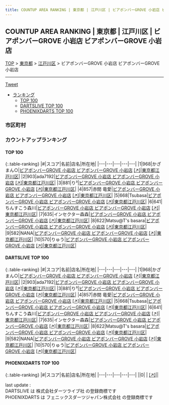 ```yaml
---
title: COUNTUP AREA RANKING | 東京都 | 江戸川区 | ビアポンバーGROVE 小岩店 ビアポンバーGROVE 小岩店
---
```

## COUNTUP AREA RANKING | 東京都 | 江戸川区 | ビアポンバーGROVE 小岩店 ビアポンバーGROVE 小岩店

[TOP](/darts/rank/) > [東京都](/darts/rank/東京都/) > [江戸川区](/darts/rank/東京都/江戸川区/) > ビアポンバーGROVE 小岩店 ビアポンバーGROVE 小岩店

___

<a href="https://twitter.com/share?ref_src=twsrc%5Etfw" data-text="COUNTUP AREA RANKING | 東京都江戸川区ビアポンバーGROVE 小岩店 ビアポンバーGROVE 小岩店" class="twitter-share-button" data-hashtags="DARTSLIVE,PHOENIXDARTS,darts,ダーツ" data-show-count="false">Tweet</a>

* [ランキング](#カウントアップランキング)
    * [TOP 100](#top-100)
    * [DARTSLIVE TOP 100](#dartslive-top-100)
    * [PHOENIXDARTS TOP 100](#phoenixdarts-top-100)

### 市区町村

<ul>

</ul>

### カウントアップランキング

#### TOP 100



{:.table-ranking}
|#|スコア|名前|店名|所在地|
|---|---|---|---|---|
|1|968|<span class="rank-name-dl">かざまん○</span>|<a href="/darts/rank/shops/245adf2c907470c228032249b44395af.html">ビアポンバーGROVE 小岩店 ビアポンバーGROVE 小岩店</a> <a href="https://search.dartslive.com/jp/shop/245adf2c907470c228032249b44395af">[↗]</a>|<a href="/darts/rank/東京都/江戸川区">東京都江戸川区</a>|
|2|903|<span class="rank-name-dl">ada7192</span>|<a href="/darts/rank/shops/245adf2c907470c228032249b44395af.html">ビアポンバーGROVE 小岩店 ビアポンバーGROVE 小岩店</a> <a href="https://search.dartslive.com/jp/shop/245adf2c907470c228032249b44395af">[↗]</a>|<a href="/darts/rank/東京都/江戸川区">東京都江戸川区</a>|
|3|881|<span class="rank-name-dl">り³</span>|<a href="/darts/rank/shops/245adf2c907470c228032249b44395af.html">ビアポンバーGROVE 小岩店 ビアポンバーGROVE 小岩店</a> <a href="https://search.dartslive.com/jp/shop/245adf2c907470c228032249b44395af">[↗]</a>|<a href="/darts/rank/東京都/江戸川区">東京都江戸川区</a>|
|4|857|<span class="rank-name-dl">赤間 竜愛</span>|<a href="/darts/rank/shops/245adf2c907470c228032249b44395af.html">ビアポンバーGROVE 小岩店 ビアポンバーGROVE 小岩店</a> <a href="https://search.dartslive.com/jp/shop/245adf2c907470c228032249b44395af">[↗]</a>|<a href="/darts/rank/東京都/江戸川区">東京都江戸川区</a>|
|5|668|<span class="rank-name-dl">Tsubasa</span>|<a href="/darts/rank/shops/245adf2c907470c228032249b44395af.html">ビアポンバーGROVE 小岩店 ビアポンバーGROVE 小岩店</a> <a href="https://search.dartslive.com/jp/shop/245adf2c907470c228032249b44395af">[↗]</a>|<a href="/darts/rank/東京都/江戸川区">東京都江戸川区</a>|
|6|641|<span class="rank-name-dl">ちんすこう森川</span>|<a href="/darts/rank/shops/245adf2c907470c228032249b44395af.html">ビアポンバーGROVE 小岩店 ビアポンバーGROVE 小岩店</a> <a href="https://search.dartslive.com/jp/shop/245adf2c907470c228032249b44395af">[↗]</a>|<a href="/darts/rank/東京都/江戸川区">東京都江戸川区</a>|
|7|635|<span class="rank-name-dl">インセクター森森</span>|<a href="/darts/rank/shops/245adf2c907470c228032249b44395af.html">ビアポンバーGROVE 小岩店 ビアポンバーGROVE 小岩店</a> <a href="https://search.dartslive.com/jp/shop/245adf2c907470c228032249b44395af">[↗]</a>|<a href="/darts/rank/東京都/江戸川区">東京都江戸川区</a>|
|8|622|<span class="rank-name-dl">Matsu@T&#x27;s basara</span>|<a href="/darts/rank/shops/245adf2c907470c228032249b44395af.html">ビアポンバーGROVE 小岩店 ビアポンバーGROVE 小岩店</a> <a href="https://search.dartslive.com/jp/shop/245adf2c907470c228032249b44395af">[↗]</a>|<a href="/darts/rank/東京都/江戸川区">東京都江戸川区</a>|
|9|582|<span class="rank-name-dl">NANA</span>|<a href="/darts/rank/shops/245adf2c907470c228032249b44395af.html">ビアポンバーGROVE 小岩店 ビアポンバーGROVE 小岩店</a> <a href="https://search.dartslive.com/jp/shop/245adf2c907470c228032249b44395af">[↗]</a>|<a href="/darts/rank/東京都/江戸川区">東京都江戸川区</a>|
|10|570|<span class="rank-name-dl">りゅう</span>|<a href="/darts/rank/shops/245adf2c907470c228032249b44395af.html">ビアポンバーGROVE 小岩店 ビアポンバーGROVE 小岩店</a> <a href="https://search.dartslive.com/jp/shop/245adf2c907470c228032249b44395af">[↗]</a>|<a href="/darts/rank/東京都/江戸川区">東京都江戸川区</a>|


#### DARTSLIVE TOP 100



{:.table-ranking}
|#|スコア|名前|店名|所在地|
|---|---|---|---|---|
|1|968|<span class="rank-name-dl">かざまん○</span>|<a href="/darts/rank/shops/245adf2c907470c228032249b44395af.html">ビアポンバーGROVE 小岩店 ビアポンバーGROVE 小岩店</a> <a href="https://search.dartslive.com/jp/shop/245adf2c907470c228032249b44395af">[↗]</a>|<a href="/darts/rank/東京都/江戸川区">東京都江戸川区</a>|
|2|903|<span class="rank-name-dl">ada7192</span>|<a href="/darts/rank/shops/245adf2c907470c228032249b44395af.html">ビアポンバーGROVE 小岩店 ビアポンバーGROVE 小岩店</a> <a href="https://search.dartslive.com/jp/shop/245adf2c907470c228032249b44395af">[↗]</a>|<a href="/darts/rank/東京都/江戸川区">東京都江戸川区</a>|
|3|881|<span class="rank-name-dl">り³</span>|<a href="/darts/rank/shops/245adf2c907470c228032249b44395af.html">ビアポンバーGROVE 小岩店 ビアポンバーGROVE 小岩店</a> <a href="https://search.dartslive.com/jp/shop/245adf2c907470c228032249b44395af">[↗]</a>|<a href="/darts/rank/東京都/江戸川区">東京都江戸川区</a>|
|4|857|<span class="rank-name-dl">赤間 竜愛</span>|<a href="/darts/rank/shops/245adf2c907470c228032249b44395af.html">ビアポンバーGROVE 小岩店 ビアポンバーGROVE 小岩店</a> <a href="https://search.dartslive.com/jp/shop/245adf2c907470c228032249b44395af">[↗]</a>|<a href="/darts/rank/東京都/江戸川区">東京都江戸川区</a>|
|5|668|<span class="rank-name-dl">Tsubasa</span>|<a href="/darts/rank/shops/245adf2c907470c228032249b44395af.html">ビアポンバーGROVE 小岩店 ビアポンバーGROVE 小岩店</a> <a href="https://search.dartslive.com/jp/shop/245adf2c907470c228032249b44395af">[↗]</a>|<a href="/darts/rank/東京都/江戸川区">東京都江戸川区</a>|
|6|641|<span class="rank-name-dl">ちんすこう森川</span>|<a href="/darts/rank/shops/245adf2c907470c228032249b44395af.html">ビアポンバーGROVE 小岩店 ビアポンバーGROVE 小岩店</a> <a href="https://search.dartslive.com/jp/shop/245adf2c907470c228032249b44395af">[↗]</a>|<a href="/darts/rank/東京都/江戸川区">東京都江戸川区</a>|
|7|635|<span class="rank-name-dl">インセクター森森</span>|<a href="/darts/rank/shops/245adf2c907470c228032249b44395af.html">ビアポンバーGROVE 小岩店 ビアポンバーGROVE 小岩店</a> <a href="https://search.dartslive.com/jp/shop/245adf2c907470c228032249b44395af">[↗]</a>|<a href="/darts/rank/東京都/江戸川区">東京都江戸川区</a>|
|8|622|<span class="rank-name-dl">Matsu@T&#x27;s basara</span>|<a href="/darts/rank/shops/245adf2c907470c228032249b44395af.html">ビアポンバーGROVE 小岩店 ビアポンバーGROVE 小岩店</a> <a href="https://search.dartslive.com/jp/shop/245adf2c907470c228032249b44395af">[↗]</a>|<a href="/darts/rank/東京都/江戸川区">東京都江戸川区</a>|
|9|582|<span class="rank-name-dl">NANA</span>|<a href="/darts/rank/shops/245adf2c907470c228032249b44395af.html">ビアポンバーGROVE 小岩店 ビアポンバーGROVE 小岩店</a> <a href="https://search.dartslive.com/jp/shop/245adf2c907470c228032249b44395af">[↗]</a>|<a href="/darts/rank/東京都/江戸川区">東京都江戸川区</a>|
|10|570|<span class="rank-name-dl">りゅう</span>|<a href="/darts/rank/shops/245adf2c907470c228032249b44395af.html">ビアポンバーGROVE 小岩店 ビアポンバーGROVE 小岩店</a> <a href="https://search.dartslive.com/jp/shop/245adf2c907470c228032249b44395af">[↗]</a>|<a href="/darts/rank/東京都/江戸川区">東京都江戸川区</a>|


#### PHOENIXDARTS TOP 100



{:.table-ranking}
|#|スコア|名前|店名|所在地|
|---|---|---|---|---|
||0|<span class="rank-name-dl"> </span>|<a href="/darts/rank/shops/.html"></a> <a href="">[↗]</a>|<a href="/darts/rank//"></a>|


<div class="footer border-top border-gray-light mt-5 pt-3 text-right text-gray">
    last update : <span style="font-weight: italic" id="foot_last_modified"></span><br />
    DARTSLIVE は 株式会社ダーツライブ社 の登録商標です<br />
    PHOENIXDARTS は フェニックスダーツジャパン株式会社 の登録商標です<br />
</div>

<script src="https://cdnjs.cloudflare.com/ajax/libs/jquery.tablesorter/2.31.3/js/jquery.tablesorter.min.js" integrity="sha512-qzgd5cYSZcosqpzpn7zF2ZId8f/8CHmFKZ8j7mU4OUXTNRd5g+ZHBPsgKEwoqxCtdQvExE5LprwwPAgoicguNg==" crossorigin="anonymous" referrerpolicy="no-referrer"></script>
<link rel="stylesheet" href="https://cdnjs.cloudflare.com/ajax/libs/jquery.tablesorter/2.31.3/css/theme.default.min.css" integrity="sha512-wghhOJkjQX0Lh3NSWvNKeZ0ZpNn+SPVXX1Qyc9OCaogADktxrBiBdKGDoqVUOyhStvMBmJQ8ZdMHiR3wuEq8+w==" crossorigin="anonymous" referrerpolicy="no-referrer" />
<script>
$(function() {
    $(".table-ranking").tablesorter({sortList:[[0, 0]]});
    $("#foot_last_modified").text(formatDate(new Date(document.lastModified), 'yyyy-MM-dd HH:mm:ss'));
});
</script>

<script async src="https://platform.twitter.com/widgets.js" charset="utf-8"></script>